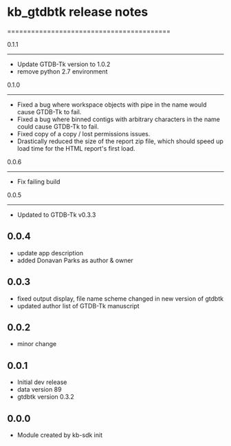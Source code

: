 # kb_gtdbtk release notes
=========================================

0.1.1
_____
* Update GTDB-Tk version to 1.0.2
* remove python 2.7 environment

0.1.0
_____
* Fixed a bug where workspace objects with pipe in the name would cause GTDB-Tk to fail.
* Fixed a bug where binned contigs with arbitrary characters in the name could cause GTDB-Tk to
  fail.
* Fixed copy of a copy / lost permissions issues.
* Drastically reduced the size of the report zip file, which should speed up load time for
  the HTML report's first load.

0.0.6
_____
* Fix failing build

0.0.5
_____
* Updated to GTDB-Tk v0.3.3

0.0.4
-----
* update app description
* added Donavan Parks as author & owner

0.0.3
-----
* fixed output display, file name scheme changed in new version of gtdbtk
* updated author list of GTDB-Tk manuscript

0.0.2
-----
* minor change

0.0.1
-----
* Initial dev release
* data version 89
* gtdbtk version 0.3.2

0.0.0
-----
* Module created by kb-sdk init
